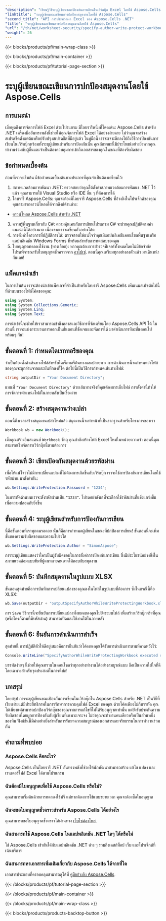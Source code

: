 ```yaml
---
"description": "เรียนรู้วิธีระบุผู้เขียนขณะป้องกันการเขียนในเวิร์กบุ๊ก Excel โดยใช้ Aspose.Cells สำหรับ .NET ในบทช่วยสอนทีละขั้นตอนนี้"
"linktitle": "ระบุผู้เขียนขณะเขียนการปกป้องสมุดงานโดยใช้ Aspose.Cells"
"second_title": "API การประมวลผล Excel ของ Aspose.Cells .NET"
"title": "ระบุผู้เขียนขณะเขียนการปกป้องสมุดงานโดยใช้ Aspose.Cells"
"url": "/th/net/worksheet-security/specify-author-write-protect-workbook/"
"weight": 26
---
```


{{< blocks/products/pf/main-wrap-class >}}

{{< blocks/products/pf/main-container >}}

{{< blocks/products/pf/tutorial-page-section >}}

# ระบุผู้เขียนขณะเขียนการปกป้องสมุดงานโดยใช้ Aspose.Cells

## การแนะนำ
เมื่อพูดถึงการจัดการไฟล์ Excel ด้วยโปรแกรม มีไลบรารีหนึ่งที่โดดเด่น: Aspose.Cells สำหรับ .NET เครื่องมืออันทรงพลังนี้ช่วยให้คุณจัดการไฟล์ Excel ได้อย่างง่ายดาย ไม่ว่าคุณจะสร้างสเปรดชีตตั้งแต่ต้นหรือปรับปรุงสเปรดชีตที่มีอยู่แล้ว ในคู่มือนี้ เราจะเจาะลึกลงไปถึงวิธีการป้องกันการเขียนในเวิร์กบุ๊กพร้อมทั้งระบุผู้เขียนสำหรับการป้องกันนั้น คุณลักษณะนี้มีประโยชน์อย่างยิ่งหากคุณทำงานร่วมกับผู้อื่นและจำเป็นต้องควบคุมการเข้าถึงเอกสารของคุณในขณะที่ต้องรับผิดชอบ
## ข้อกำหนดเบื้องต้น
ก่อนที่เราจะเริ่มต้น มีข้อกำหนดเบื้องต้นบางประการที่คุณจำเป็นต้องเตรียมไว้:
1. สภาพแวดล้อมการพัฒนา .NET: ตรวจสอบว่าคุณได้ตั้งค่าสภาพแวดล้อมการพัฒนา .NET ไว้แล้ว คุณสามารถใช้ Visual Studio หรือ IDE อื่น ๆ ที่ต้องการได้
2. ไลบรารี Aspose.Cells: คุณจะต้องมีไลบรารี Aspose.Cells ที่อ้างอิงในโปรเจ็กต์ของคุณ คุณสามารถดาวน์โหลดได้จากลิงก์ด้านล่าง:
- [ดาวน์โหลด Aspose.Cells สำหรับ .NET](https://releases.aspose.com/cells/net/)
3. ความรู้พื้นฐานเกี่ยวกับ C#: ความคุ้นเคยกับการเขียนโปรแกรม C# จะช่วยคุณปฏิบัติตามคำแนะนำนี้ได้อย่างมาก เนื่องจากเราจะเขียนตัวอย่างโค้ด
4. การตั้งค่าโครงการที่ปฏิบัติการได้: ตรวจสอบให้แน่ใจว่าคุณมีแอปพลิเคชันคอนโซลพื้นฐานหรือแอปพลิเคชัน Windows Forms ที่พร้อมสำหรับการทดสอบของคุณ
5. ใบอนุญาตทดลองใช้งาน (ทางเลือก): หากคุณต้องการสำรวจฟีเจอร์ทั้งหมดโดยไม่มีข้อจำกัด โปรดพิจารณารับใบอนุญาตชั่วคราวจาก [อาโปเซ่](https://purchase-aspose.com/temporary-license/).
ตอนนี้คุณเตรียมทุกอย่างลงตัวแล้ว มาเดินหน้ากันเลย!
## แพ็คเกจนำเข้า
ในการเริ่มต้น เราจะต้องนำเข้าแพ็คเกจที่จำเป็นสำหรับไลบรารี Aspose.Cells เพิ่มเนมสเปซต่อไปนี้ที่ด้านบนของไฟล์โค้ดของคุณ:
```csharp
using System;
using System.Collections.Generic;
using System.Linq;
using System.Text;
```
การนำเข้านี้จะช่วยให้เราสามารถเข้าถึงคลาสและวิธีการที่จัดเตรียมโดย Aspose.Cells API ได้
ในส่วนนี้ เราจะแบ่งกระบวนการออกเป็นขั้นตอนที่ชัดเจนและจัดการได้ มาดำเนินการทีละขั้นตอนไปพร้อมๆ กัน!
## ขั้นตอนที่ 1: กำหนดไดเรกทอรีของคุณ
จำเป็นต้องตั้งค่าเส้นทางไฟล์สำหรับไดเร็กทอรีต้นทางและปลายทาง การดำเนินการนี้จะกำหนดว่าไฟล์ของคุณจะถูกอ่านจากและบันทึกลงที่ใด ต่อไปนี้เป็นวิธีการกำหนดเส้นทางไฟล์:
```csharp
string outputDir = "Your Document Directory";
```
แทนที่ `"Your Document Directory"` ด้วยเส้นทางจริงที่คุณต้องการเก็บไฟล์ การตั้งค่านี้ทำให้การจัดการตำแหน่งไฟล์ในภายหลังเป็นเรื่องง่าย
## ขั้นตอนที่ 2: สร้างสมุดงานว่างเปล่า
ตอนนี้ถึงเวลาสร้างสมุดงานเปล่าใหม่แล้ว สมุดงานนี้จะทำหน้าที่เป็นรากฐานสำหรับโครงการของเรา
```csharp
Workbook wb = new Workbook();
```
เมื่อคุณสร้างอินสแตนซ์ `Workbook` วัตถุ คุณกำลังสร้างไฟล์ Excel ใหม่ในหน่วยความจำ ตอนนี้คุณสามารถเริ่มจัดการเวิร์กบุ๊กนี้ตามต้องการ
## ขั้นตอนที่ 3: เขียนป้องกันสมุดงานด้วยรหัสผ่าน
เพื่อให้แน่ใจว่าไม่มีการเปลี่ยนแปลงที่ไม่ต้องการเกิดขึ้นกับเวิร์กบุ๊ก เราจะใช้การป้องกันการเขียนโดยใช้รหัสผ่าน มาตั้งค่ากัน:
```csharp
wb.Settings.WriteProtection.Password = "1234";
```
ในบรรทัดด้านบนเราจะตั้งรหัสผ่านเป็น `"1234"`. โปรดอย่าลังเลที่จะเลือกใช้รหัสผ่านที่แข็งแกร่งขึ้นเพื่อความปลอดภัยยิ่งขึ้น
## ขั้นตอนที่ 4: ระบุผู้เขียนสำหรับการป้องกันการเขียน
นี่คือขั้นตอนที่เราทุกคนรอคอย นั่นก็คือการกำหนดผู้เขียนในขณะที่ปกป้องการเขียน! ขั้นตอนนี้จะเพิ่มชั้นของความรับผิดชอบและความโปร่งใส
```csharp
wb.Settings.WriteProtection.Author = "SimonAspose";
```
การระบุผู้เขียนแสดงว่าใครเป็นผู้รับผิดชอบในการตั้งค่าการป้องกันการเขียน ซึ่งมีประโยชน์อย่างยิ่งในสภาพแวดล้อมแบบทีมที่ผู้คนหลายคนอาจโต้ตอบกับสมุดงาน
## ขั้นตอนที่ 5: บันทึกสมุดงานในรูปแบบ XLSX
ขั้นตอนสุดท้ายคือการบันทึกการเปลี่ยนแปลงของคุณลงในไฟล์ในรูปแบบที่ต้องการ ซึ่งในกรณีนี้คือ XLSX:
```csharp
wb.Save(outputDir + "outputSpecifyAuthorWhileWriteProtectingWorkbook.xlsx");
```
การ `Save` วิธีการนี้จะยืนยันการเปลี่ยนแปลงทั้งหมดของคุณไปยังระบบไฟล์ เพื่อสร้างเวิร์กบุ๊กจริงที่คุณ (หรือใครก็ตามที่มีรหัสผ่าน) สามารถเปิดและใช้งานได้ในภายหลัง
## ขั้นตอนที่ 6: ยืนยันการดำเนินการสำเร็จ
สุดท้ายนี้ การปฏิบัติตัวให้ดีอยู่เสมอคือการยืนยันว่าโค้ดของคุณได้รับการดำเนินการตามที่คาดหวังไว้:
```csharp
Console.WriteLine("SpecifyAuthorWhileWriteProtectingWorkbook executed successfully.");
```
บรรทัดง่ายๆ นี้ช่วยให้คุณทราบในคอนโซลว่าทุกอย่างทำงานได้อย่างสมบูรณ์แบบ ถือเป็นความใส่ใจที่ดี โดยเฉพาะสำหรับจุดประสงค์ในการดีบัก!
## บทสรุป
โดยสรุป การระบุผู้เขียนขณะป้องกันการเขียนในเวิร์กบุ๊กใน Aspose.Cells สำหรับ .NET เป็นวิธีที่เรียบง่ายแต่มีประสิทธิภาพในการรักษาการควบคุมไฟล์ Excel ของคุณ ด้วยโค้ดเพียงไม่กี่บรรทัด คุณไม่เพียงแต่สามารถปกป้องเวิร์กบุ๊กของคุณจากการแก้ไขที่ไม่ได้รับอนุญาตเท่านั้น แต่ยังรับประกันความรับผิดชอบโดยผูกการป้องกันกับผู้เขียนที่เฉพาะเจาะจง ไม่ว่าคุณจะทำงานคนเดียวหรือเป็นส่วนหนึ่งของทีม ฟังก์ชันนี้มีค่าอย่างยิ่งสำหรับการรักษาความสมบูรณ์ของเอกสารและจริยธรรมในการทำงานร่วมกัน
## คำถามที่พบบ่อย
### Aspose.Cells คืออะไร?
Aspose.Cells เป็นไลบรารี .NET อันทรงพลังที่ช่วยให้นักพัฒนาสามารถสร้าง แก้ไข แปลง และเรนเดอร์ไฟล์ Excel ได้ตามโปรแกรม
### ฉันต้องมีใบอนุญาตเพื่อใช้ Aspose.Cells หรือไม่?
คุณสามารถเริ่มต้นด้วยการทดลองใช้ฟรี แต่หากต้องการใช้แบบขยายเวลา คุณจะต้องซื้อใบอนุญาต
### ฉันจะขอใบอนุญาตชั่วคราวสำหรับ Aspose.Cells ได้อย่างไร
คุณสามารถขอใบอนุญาตชั่วคราวได้ผ่านทาง [เว็บไซต์อาโพส](https://purchase-aspose.com/temporary-license/).
### ฉันสามารถใช้ Aspose.Cells ในแอปพลิเคชัน .NET ใดๆ ได้หรือไม่
ใช่ Aspose.Cells เข้ากันได้กับแอปพลิเคชัน .NET ต่าง ๆ รวมถึงเดสก์ท็อป เว็บ และโปรเจ็กต์ที่เน้นบริการ
### ฉันสามารถหาเอกสารเพิ่มเติมเกี่ยวกับ Aspose.Cells ได้จากที่ใด
เอกสารประกอบที่ครอบคลุมสามารถดูได้ที่ [คู่มืออ้างอิง Aspose.Cells](https://reference-aspose.com/cells/net/).


{{< /blocks/products/pf/tutorial-page-section >}}

{{< /blocks/products/pf/main-container >}}

{{< /blocks/products/pf/main-wrap-class >}}

{{< blocks/products/products-backtop-button >}}